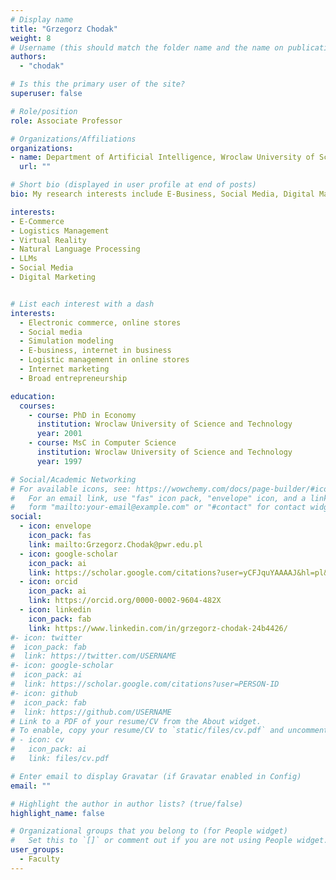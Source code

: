 ```yaml
---
# Display name
title: "Grzegorz Chodak"
weight: 8
# Username (this should match the folder name and the name on publications)
authors:
  - "chodak"

# Is this the primary user of the site?
superuser: false

# Role/position
role: Associate Professor

# Organizations/Affiliations
organizations:
- name: Department of Artificial Intelligence, Wroclaw University of Science and Technology
  url: ""

# Short bio (displayed in user profile at end of posts)
bio: My research interests include E-Business, Social Media, Digital Marketing, VR, NLP, Logistics.

interests:
- E-Commerce
- Logistics Management
- Virtual Reality
- Natural Language Processing
- LLMs
- Social Media
- Digital Marketing


# List each interest with a dash
interests:
  - Electronic commerce, online stores
  - Social media
  - Simulation modeling
  - E-business, internet in business
  - Logistic management in online stores
  - Internet marketing
  - Broad entrepreneurship

education:
  courses:
    - course: PhD in Economy
      institution: Wroclaw University of Science and Technology
      year: 2001
    - course: MsC in Computer Science
      institution: Wroclaw University of Science and Technology
      year: 1997

# Social/Academic Networking
# For available icons, see: https://wowchemy.com/docs/page-builder/#icons
#   For an email link, use "fas" icon pack, "envelope" icon, and a link in the
#   form "mailto:your-email@example.com" or "#contact" for contact widget.
social:
  - icon: envelope
    icon_pack: fas
    link: mailto:Grzegorz.Chodak@pwr.edu.pl
  - icon: google-scholar
    icon_pack: ai
    link: https://scholar.google.com/citations?user=yCFJquYAAAAJ&hl=pl&oi=ao
  - icon: orcid
    icon_pack: ai
    link: https://orcid.org/0000-0002-9604-482X
  - icon: linkedin
    icon_pack: fab
    link: https://www.linkedin.com/in/grzegorz-chodak-24b4426/
#- icon: twitter
#  icon_pack: fab
#  link: https://twitter.com/USERNAME
#- icon: google-scholar
#  icon_pack: ai
#  link: https://scholar.google.com/citations?user=PERSON-ID
#- icon: github
#  icon_pack: fab
#  link: https://github.com/USERNAME
# Link to a PDF of your resume/CV from the About widget.
# To enable, copy your resume/CV to `static/files/cv.pdf` and uncomment the lines below.
# - icon: cv
#   icon_pack: ai
#   link: files/cv.pdf

# Enter email to display Gravatar (if Gravatar enabled in Config)
email: ""

# Highlight the author in author lists? (true/false)
highlight_name: false

# Organizational groups that you belong to (for People widget)
#   Set this to `[]` or comment out if you are not using People widget.
user_groups:
  - Faculty
---
```

